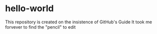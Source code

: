 # hello-world
This repository is created on the insistence of GitHub's Guide
It took me forvever to find the "pencil" to edit
